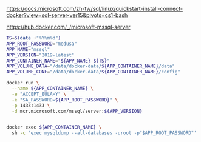 
https://docs.microsoft.com/zh-tw/sql/linux/quickstart-install-connect-docker?view=sql-server-ver15&pivots=cs1-bash

https://hub.docker.com/_/microsoft-mssql-server


```bash
TS=$(date +"%Y%m%d")
APP_ROOT_PASSWORD="medusa"
APP_NAME="mssql"
APP_VERSION="2019-latest"
APP_CONTAINER_NAME="${APP_NAME}-${TS}"
APP_VOLUME_DATA="/data/docker-data/${APP_CONTAINER_NAME}/data"
APP_VOLUME_CONF="/data/docker-data/${APP_CONTAINER_NAME}/config"

docker run \
  --name ${APP_CONTAINER_NAME} \
  -e "ACCEPT_EULA=Y" \
  -e "SA_PASSWORD=${APP_ROOT_PASSWORD}" \
  -p 1433:1433 \
  -d mcr.microsoft.com/mssql/server:${APP_VERSION}


docker exec ${APP_CONTAINER_NAME} \
  sh -c 'exec mysqldump --all-databases -uroot -p"$APP_ROOT_PASSWORD"' > /some/path/on/your/host/all-databases.sql
```


